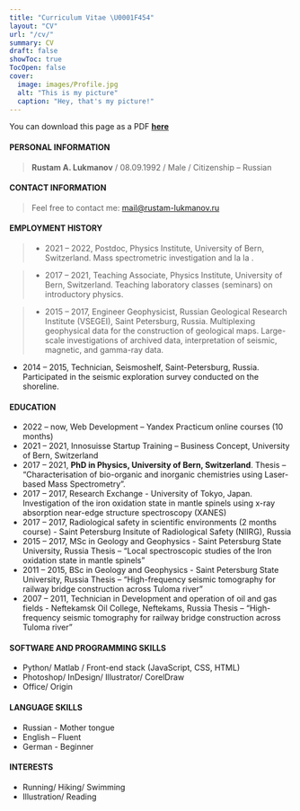 ```yaml
---
title: "Curriculum Vitae \U0001F454"
layout: "CV"
url: "/cv/"
summary: CV
draft: false
showToc: true
TocOpen: false
cover:
  image: images/Profile.jpg
  alt: "This is my picture"
  caption: "Hey, that's my picture!"
---
```


You can download this page as a PDF [**here**](cv.pdf)

#### PERSONAL INFORMATION

> **Rustam A. Lukmanov** / 08.09.1992 / Male / Citizenship – Russian

#### CONTACT INFORMATION

> Feel free to contact me:
> mail@rustam-lukmanov.ru

#### EMPLOYMENT HISTORY

> - 2021 – 2022, Postdoc, Physics Institute, University of Bern, Switzerland.
>   Mass spectrometric investigation and la la .

> - 2017 – 2021, Teaching Associate, Physics Institute, University of Bern, Switzerland.
>   Teaching laboratory classes (seminars) on introductory physics.

> - 2015 – 2017, Engineer Geophysicist, Russian Geological Research Institute (VSEGEI), Saint Petersburg, Russia.
>   Multiplexing geophysical data for the construction of geological maps. Large-scale investigations of archived data, interpretation of seismic, magnetic, and gamma-ray data.

- 2014 – 2015, Technician, Seismoshelf, Saint-Petersburg, Russia.
  Participated in the seismic exploration survey conducted on the shoreline.

#### EDUCATION

- 2022 – now, Web Development – Yandex Practicum online courses (10 months)
- 2021 – 2021, Innosuisse Startup Training – Business Concept, University of Bern, Switzerland
- 2017 – 2021, **PhD in Physics, University of Bern, Switzerland**.
  Thesis – “Characterisation of bio-organic and inorganic chemistries using Laser-based Mass Spectrometry”.
- 2017 – 2017, Research Exchange - University of Tokyo, Japan.
  Investigation of the iron oxidation state in mantle spinels using x-ray absorption near-edge structure spectroscopy (XANES)
- 2017 – 2017, Radiological safety in scientific environments (2 months course) - Saint Petersburg Insitute of Radiological Safety (NIIRG), Russia
- 2015 – 2017, MSc in Geology and Geophysics - Saint Petersburg State University, Russia
  Thesis – “Local spectroscopic studies of the Iron oxidation state in mantle spinels”
- 2011 – 2015, BSc in Geology and Geophysics - Saint Petersburg State University, Russia
  Thesis – “High-frequency seismic tomography for railway bridge construction across Tuloma river”
- 2007 – 2011, Technician in Development and operation of oil and gas fields - Neftekamsk Oil College, Neftekams, Russia
  Thesis – “High-frequency seismic tomography for railway bridge construction across Tuloma river”

#### SOFTWARE AND PROGRAMMING SKILLS

- Python/ Matlab / Front-end stack (JavaScript, CSS, HTML)
- Photoshop/ InDesign/ Illustrator/ CorelDraw
- Office/ Origin

#### LANGUAGE SKILLS

- Russian - Mother tongue
- English – Fluent
- German - Beginner

#### INTERESTS

- Running/ Hiking/ Swimming
- Illustration/ Reading
